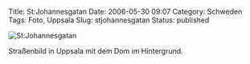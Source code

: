 Title: St:Johannesgatan
Date: 2006-05-30 09:07
Category: Schweden
Tags: Foto, Uppsala
Slug: stjohannesgatan
Status: published

![St:Johannesgatan](/pic/johannesgatan.jpg "St:Johannesgatan")

Straßenbild in Uppsala mit dem Dom im Hintergrund.

